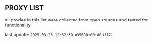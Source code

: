 ## PROXY LIST

all proxies in this list were collected from open sources and tested for functionality

last update: `2025-03-23 12:52:30.035690+00:00` UTC